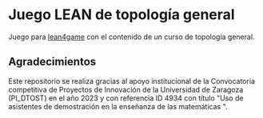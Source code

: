 # Juego LEAN de topología general

Juego para [lean4game](https://github.com/leanprover-community/lean4game/) con
el contenido de un curso de topología general.

## Agradecimientos

Este repositorio se realiza gracias al apoyo institucional de la Convocatoria competitiva de Proyectos de Innovación de la Universidad de Zaragoza (PI_DTOST) en el año 2023 y con referencia ID 4934 con título "Uso de asistentes de demostración en la enseñanza de las matemáticas ".



